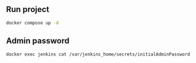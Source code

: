 ## Run project
```bash
docker compose up -d
```

## Admin password
```bash
docker exec jenkins cat /var/jenkins_home/secrets/initialAdminPassword
```